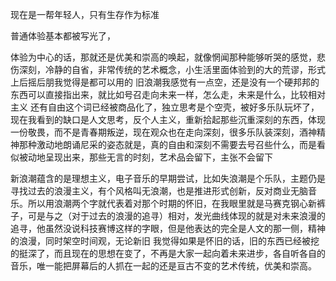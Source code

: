 现在是一帮年轻人，只有生存作为标准

普通体验基本都被写光了，

体验为中心的话，那就还是优美和崇高的唤起，就像惘闻那种能够听哭的感觉，悲伤深刻，冷静的自省，非常传统的艺术概念，小生活里面体验到的大的荒谬，形式上后摇后朋我觉得是都可以用的
旧浪潮我感觉有一点空，还是没有一个硬邦邦的东西可以直接指出来，就比如号召走向未来一样，怎么走，未来是什么，比较相对主义
还有自由这个词已经被商品化了，独立思考是个空壳，被好多乐队玩坏了，现在我看到的缺口是人文思考，反个人主义，重新拾起那些沉重深刻的东西，体现一份敬畏，而不是青春期叛逆，现在观众也在走向深刻，很多乐队装深刻，酒神精神那种激动地朗诵尼采的姿态就是，真的自由和深刻不需要去号召些什么，而是看似被动地呈现出来，那些无言的时刻，艺术品会留下，主张不会留下



新浪潮蕴含的是理想主义，电子音乐的早期尝试，比如失浪潮是个乐队，主题仍是寻找过去的浪漫主义，有个风格叫无浪潮，也是推进形式创新，反对商业无脑音乐。所以用浪潮两个字就代表着对那个时期的怀旧，在我眼里就是马赛克钢心新裤子，可是与之（对于过去的浪漫的追寻）相对，发光曲线体现的就是对未来浪漫的追寻，他虽然没说科技赛博这样的字眼，但是他表达的完全是人文的那一侧，精神的浪漫，同时架空时间观，无论新旧
我觉得如果是怀旧的话，旧的东西已经被挖的挺深了，而且现在的思想在变了，不再是大家一起向着未来进步，各自听各自的音乐，唯一能把屏幕后的人抓在一起的还是亘古不变的艺术传统，优美和崇高。
